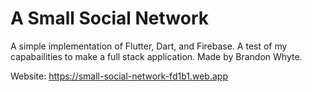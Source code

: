 # A Small Social Network

A simple implementation of Flutter, Dart, and Firebase. A test of my capabailities to make a full stack application. Made by Brandon Whyte.

Website: https://small-social-network-fd1b1.web.app
